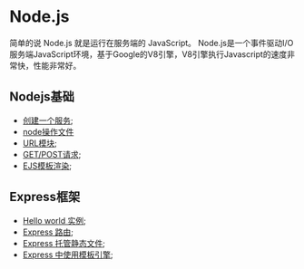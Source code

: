 # Node.js
简单的说 Node.js 就是运行在服务端的 JavaScript。
Node.js是一个事件驱动I/O服务端JavaScript环境，基于Google的V8引擎，V8引擎执行Javascript的速度非常快，性能非常好。

## Nodejs基础
- [创建一个服务](./Marklist/list-1);
- [node操作文件](./Mraklist/list-1/list-1)
- [URL模块](./Marklist/list-2);
- [GET/POST请求](./Marklist/list-3);
- [EJS模板渲染](./Marklist/list-4);

## Express框架
- [Hello world 实例](./Marklist/list-5/list-1);
- [Express 路由](./Marklist/list-5/list-2);
- [Express 托管静态文件](./Marklist/list-5/list-3);
- [Express 中使用模板引擎](./Marklist/list-5/list-4);